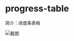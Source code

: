 # progress-table

简介：进度条表格

![截图](https://unpkg.com/@icedesign/progress-table-block/screenshot.png)





